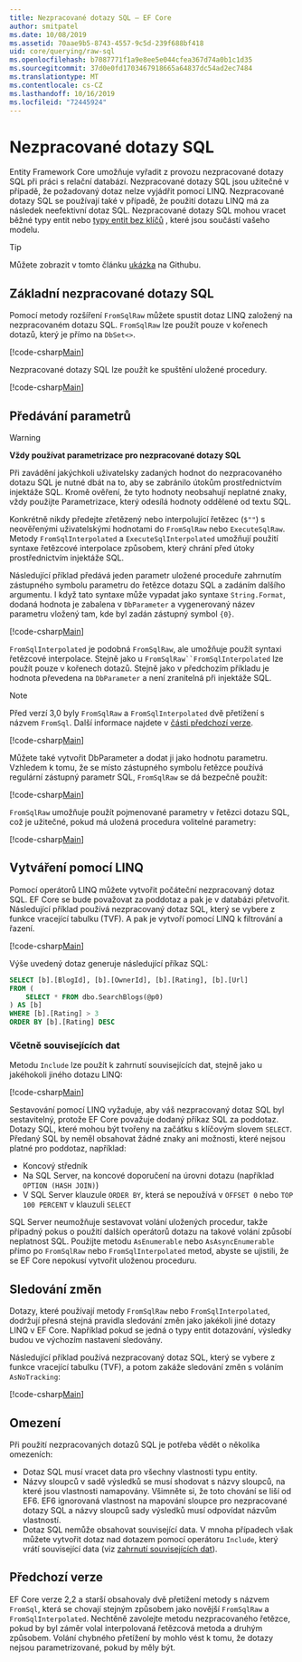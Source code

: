 ```yaml
---
title: Nezpracované dotazy SQL – EF Core
author: smitpatel
ms.date: 10/08/2019
ms.assetid: 70aae9b5-8743-4557-9c5d-239f688bf418
uid: core/querying/raw-sql
ms.openlocfilehash: b7087771f1a9e8ee5e044cfea367d74a0b1c1d35
ms.sourcegitcommit: 37d0e0fd1703467918665a64837dc54ad2ec7484
ms.translationtype: MT
ms.contentlocale: cs-CZ
ms.lasthandoff: 10/16/2019
ms.locfileid: "72445924"
---
```

# <a name="raw-sql-queries"></a>Nezpracované dotazy SQL

Entity Framework Core umožňuje vyřadit z provozu nezpracované dotazy SQL při práci s relační databází. Nezpracované dotazy SQL jsou užitečné v případě, že požadovaný dotaz nelze vyjádřit pomocí LINQ. Nezpracované dotazy SQL se používají také v případě, že použití dotazu LINQ má za následek neefektivní dotaz SQL. Nezpracované dotazy SQL mohou vracet běžné typy entit nebo [typy entit bez klíčů](xref:core/modeling/keyless-entity-types) , které jsou součástí vašeho modelu.

> [!TIP]  
> Můžete zobrazit v tomto článku [ukázka](https://github.com/aspnet/EntityFramework.Docs/tree/master/samples/core/Querying/) na Githubu.

## <a name="basic-raw-sql-queries"></a>Základní nezpracované dotazy SQL

Pomocí metody rozšíření `FromSqlRaw` můžete spustit dotaz LINQ založený na nezpracovaném dotazu SQL. `FromSqlRaw` lze použít pouze v kořenech dotazů, který je přímo na `DbSet<>`.

[!code-csharp[Main](../../../samples/core/Querying/RawSQL/Sample.cs#FromSqlRaw)]

Nezpracované dotazy SQL lze použít ke spuštění uložené procedury.

[!code-csharp[Main](../../../samples/core/Querying/RawSQL/Sample.cs#FromSqlRawStoredProcedure)]

## <a name="passing-parameters"></a>Předávání parametrů

> [!WARNING]
> **Vždy používat parametrizace pro nezpracované dotazy SQL**
>
> Při zavádění jakýchkoli uživatelsky zadaných hodnot do nezpracovaného dotazu SQL je nutné dbát na to, aby se zabránilo útokům prostřednictvím injektáže SQL. Kromě ověření, že tyto hodnoty neobsahují neplatné znaky, vždy použijte Parametrizace, který odesílá hodnoty oddělené od textu SQL.
>
> Konkrétně nikdy předejte zřetězený nebo interpolující řetězec (`$""`) s neověřenými uživatelskými hodnotami do `FromSqlRaw` nebo `ExecuteSqlRaw`. Metody `FromSqlInterpolated` a `ExecuteSqlInterpolated` umožňují použití syntaxe řetězcové interpolace způsobem, který chrání před útoky prostřednictvím injektáže SQL.

Následující příklad předává jeden parametr uložené proceduře zahrnutím zástupného symbolu parametru do řetězce dotazu SQL a zadáním dalšího argumentu. I když tato syntaxe může vypadat jako syntaxe `String.Format`, dodaná hodnota je zabalena v `DbParameter` a vygenerovaný název parametru vložený tam, kde byl zadán zástupný symbol `{0}`.

[!code-csharp[Main](../../../samples/core/Querying/RawSQL/Sample.cs#FromSqlRawStoredProcedureParameter)]

`FromSqlInterpolated` je podobná `FromSqlRaw`, ale umožňuje použít syntaxi řetězcové interpolace. Stejně jako u `FromSqlRaw``FromSqlInterpolated` lze použít pouze v kořenech dotazů. Stejně jako v předchozím příkladu je hodnota převedena na `DbParameter` a není zranitelná při injektáže SQL.

> [!NOTE]
> Před verzí 3,0 byly `FromSqlRaw` a `FromSqlInterpolated` dvě přetížení s názvem `FromSql`. Další informace najdete v [části předchozí verze](#previous-versions).

[!code-csharp[Main](../../../samples/core/Querying/RawSQL/Sample.cs#FromSqlInterpolatedStoredProcedureParameter)]

Můžete také vytvořit DbParameter a dodat ji jako hodnotu parametru. Vzhledem k tomu, že se místo zástupného symbolu řetězce používá regulární zástupný parametr SQL, `FromSqlRaw` se dá bezpečně použít:

[!code-csharp[Main](../../../samples/core/Querying/RawSQL/Sample.cs#FromSqlRawStoredProcedureSqlParameter)]

`FromSqlRaw` umožňuje použít pojmenované parametry v řetězci dotazu SQL, což je užitečné, pokud má uložená procedura volitelné parametry:

[!code-csharp[Main](../../../samples/core/Querying/RawSQL/Sample.cs#FromSqlRawStoredProcedureNamedSqlParameter)]

## <a name="composing-with-linq"></a>Vytváření pomocí LINQ

Pomocí operátorů LINQ můžete vytvořit počáteční nezpracovaný dotaz SQL. EF Core se bude považovat za poddotaz a pak je v databázi přetvořit. Následující příklad používá nezpracovaný dotaz SQL, který se vybere z funkce vracející tabulku (TVF). A pak je vytvoří pomocí LINQ k filtrování a řazení.

[!code-csharp[Main](../../../samples/core/Querying/RawSQL/Sample.cs#FromSqlInterpolatedComposed)]

Výše uvedený dotaz generuje následující příkaz SQL:

```sql
SELECT [b].[BlogId], [b].[OwnerId], [b].[Rating], [b].[Url]
FROM (
    SELECT * FROM dbo.SearchBlogs(@p0)
) AS [b]
WHERE [b].[Rating] > 3
ORDER BY [b].[Rating] DESC
```

### <a name="including-related-data"></a>Včetně souvisejících dat

Metodu `Include` lze použít k zahrnutí souvisejících dat, stejně jako u jakéhokoli jiného dotazu LINQ:

[!code-csharp[Main](../../../samples/core/Querying/RawSQL/Sample.cs#FromSqlInterpolatedInclude)]

Sestavování pomocí LINQ vyžaduje, aby váš nezpracovaný dotaz SQL byl sestavitelný, protože EF Core považuje dodaný příkaz SQL za poddotaz. Dotazy SQL, které mohou být tvořeny na začátku s klíčovým slovem `SELECT`. Předaný SQL by neměl obsahovat žádné znaky ani možnosti, které nejsou platné pro poddotaz, například:

- Koncový středník
- Na SQL Server, na koncové doporučení na úrovni dotazu (například `OPTION (HASH JOIN)`)
- V SQL Server klauzule `ORDER BY`, která se nepoužívá v `OFFSET 0` nebo `TOP 100 PERCENT` v klauzuli `SELECT`

SQL Server neumožňuje sestavovat volání uložených procedur, takže případný pokus o použití dalších operátorů dotazu na takové volání způsobí neplatnost SQL. Použijte metodu `AsEnumerable` nebo `AsAsyncEnumerable` přímo po `FromSqlRaw` nebo `FromSqlInterpolated` metod, abyste se ujistili, že se EF Core nepokusí vytvořit uloženou proceduru.

## <a name="change-tracking"></a>Sledování změn

Dotazy, které používají metody `FromSqlRaw` nebo `FromSqlInterpolated`, dodržují přesná stejná pravidla sledování změn jako jakékoli jiné dotazy LINQ v EF Core. Například pokud se jedná o typy entit dotazování, výsledky budou ve výchozím nastavení sledovány.

Následující příklad používá nezpracovaný dotaz SQL, který se vybere z funkce vracející tabulku (TVF), a potom zakáže sledování změn s voláním `AsNoTracking`:

[!code-csharp[Main](../../../samples/core/Querying/RawSQL/Sample.cs#FromSqlInterpolatedAsNoTracking)]

## <a name="limitations"></a>Omezení

Při použití nezpracovaných dotazů SQL je potřeba vědět o několika omezeních:

- Dotaz SQL musí vracet data pro všechny vlastnosti typu entity.
- Názvy sloupců v sadě výsledků se musí shodovat s názvy sloupců, na které jsou vlastnosti namapovány. Všimněte si, že toto chování se liší od EF6. EF6 ignorovaná vlastnost na mapování sloupce pro nezpracované dotazy SQL a názvy sloupců sady výsledků musí odpovídat názvům vlastností.
- Dotaz SQL nemůže obsahovat související data. V mnoha případech však můžete vytvořit dotaz nad dotazem pomocí operátoru `Include`, který vrátí související data (viz [zahrnutí souvisejících dat](#including-related-data)).

## <a name="previous-versions"></a>Předchozí verze

EF Core verze 2,2 a starší obsahovaly dvě přetížení metody s názvem `FromSql`, která se chovají stejným způsobem jako novější `FromSqlRaw` a `FromSqlInterpolated`. Nechtěně zavolejte metodu nezpracovaného řetězce, pokud by byl záměr volal interpolovaná řetězcová metoda a druhým způsobem. Volání chybného přetížení by mohlo vést k tomu, že dotazy nejsou parametrizované, pokud by měly být.
